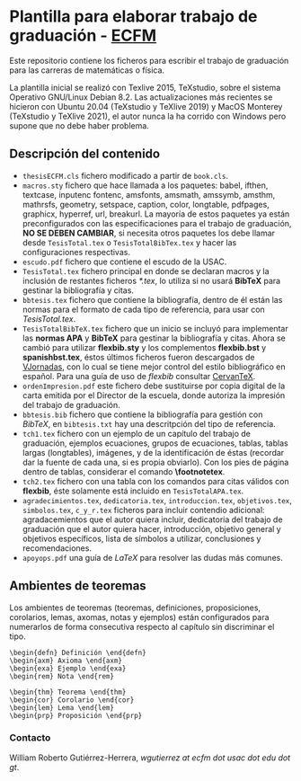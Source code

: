 # Plantilla para elaborar trabajo de graduación - [ECFM](https://ecfm.usac.edu.gt/)

Este repositorio contiene los ficheros para escribir el trabajo de graduación para las carreras de matemáticas o física.

La plantilla inicial se realizó con Texlive 2015, TeXstudio, sobre el sistema Operativo GNU/Linux Debian 8.2. Las actualizaciones más recientes se hicieron con Ubuntu 20.04 (TeXstudio y TeXlive 2019) y MacOS Monterey (TeXstudio y TeXlive 2021), el autor nunca la ha corrido con Windows pero supone que no debe haber problema.

## Descripción del contenido

- `thesisECFM.cls` fichero modificado a partir de `book.cls`.
- `macros.sty` fichero que hace llamada a los paquetes: babel, ifthen, textcase, inputenc fontenc, amsfonts, amsmath, amssymb, amsthm, mathrsfs, geometry, setspace, caption, color, longtable, pdfpages, graphicx, hyperref, url, breakurl. La mayoría de estos paquetes ya están preconfigurados con las especificaciones para el trabajo de graduación, **NO SE DEBEN CAMBIAR**, si necesita otros paquetes los debe llamar desde `TesisTotal.tex` o `TesisTotalBibTex.tex` y hacer las configuraciones respectivas.
- `escudo.pdf` fichero que contiene el escudo de la USAC.
- `TesisTotal.tex` fichero principal en donde se declaran macros y la inclusión de restantes ficheros _*.tex_, lo utiliza si no usará **BibTeX** para gestinar la bibliografía y citas.
- `bbtesis.tex` fichero que contiene la bibliografía, dentro de él están las normas para el formato de cada tipo de referencia, para usar con _TesisTotal.tex_.
- `TesisTotalBibTeX.tex` fichero que un inicio se incluyó para implementar las **normas APA** y **BibTeX** para gestinar la bibliografía y citas. Ahora se cambió para utilizar **flexbib.sty** y los complementos **flexbib.bst** y **spanishbst.tex**, éstos últimos ficheros fueron descargados de [VJornadas](https://github.com/JornadasR/VJornadas), con lo cual se tiene mejor control del estilo bibliográfico en español. Para una guía de uso de _flexbib_ consultar [CervanTeX](http://www.cervantex.es/files/cervantex/texemplares6.pdf).
- `ordenImpresion.pdf` este fichero debe sustituirse por copia digital de la carta emitida por el Director de la escuela, donde autoriza la impresión del trabajo de graduación.
- `bbtesis.bib` fichero que contiene la bibliografía para gestión con _BibTeX_, en `bibtesis.txt` hay una descritpción del tipo de referencia.
- `tch1.tex` fichero con un ejemplo de un capítulo del trabajo de graduación, ejemplos ecuaciones, grupos de ecuaciones, tablas, tablas largas (longtables), imágenes, y de la identificación de éstas (recordar dar la fuente de cada una, si es propia obviarlo). Con los pies de página dentro de tablas, considerar el comando **\footnotetex**.
- `tch2.tex` fichero con una tabla con los comandos para citas válidos con **flexbib**, éste solamente está incluido en `TesisTotalAPA.tex`.
- `agradecimientos.tex`, `dedicatoria.tex`, `introduccion.tex`, `objetivos.tex`, `simbolos.tex`, `c_y_r.tex` ficheros para incluir contendio adicional: agradacemientos que el autor quiera incluir, dedicatoria del trabajo de graduación que el autor quiera hacer, introducción, objetivo general y objetivos específicos, lista de símbolos a utilizar, conclusiones y recomendaciones.
- `apoyops.pdf` una guía de _LaTeX_ para resolver las dudas más comunes.

## Ambientes de teoremas
Los ambientes de teoremas (teoremas, definiciones, proposiciones, corolarios, lemas, axomas, notas y ejemplos) están configurados para numerarlos de forma consecutiva respecto al capítulo sin discriminar el tipo.

```
\begin{defn} Definición \end{defn}
\begin{axm} Axioma \end{axm}
\begin{exa} Ejemplo \end{exa}
\begin{rem} Nota \end{rem}

\begin{thm} Teorema \end{thm}
\begin{cor} Corolario \end{cor}
\begin{lem} Lema \end{lem}
\begin{prp} Proposición \end{prp}
```

### Contacto

William Roberto Gutiérrez-Herrera, _wgutierrez at ecfm dot usac dot edu dot gt_.
